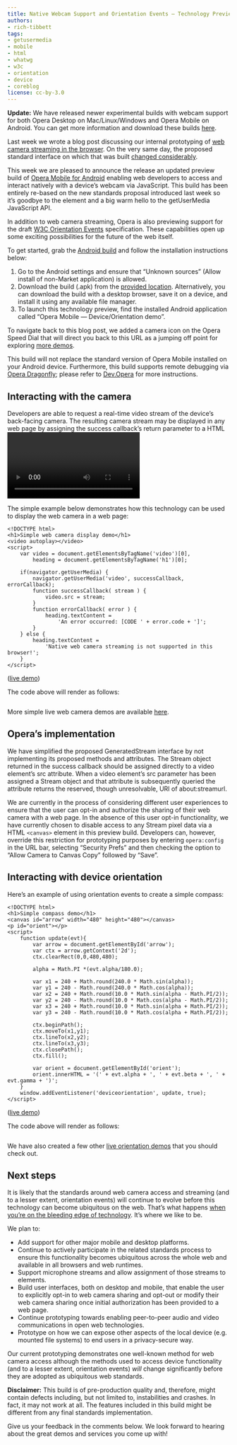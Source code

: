 ```yaml
---
title: Native Webcam Support and Orientation Events — Technology Preview
authors:
- rich-tibbett
tags:
- getusermedia
- mobile
- html
- whatwg
- w3c
- orientation
- device
- coreblog
license: cc-by-3.0
---
```


**Update:** We have released newer experimental builds with webcam support for both Opera Desktop on Mac/Linux/Windows and Opera Mobile on Android. You can get more information and download these builds [here][1].

Last week we wrote a blog post discussing our internal prototyping of [web camera streaming in the browser][2]. On the very same day, the proposed standard interface on which that was built [changed considerably][3].

This week we are pleased to announce the release an updated preview build of [Opera Mobile for Android][4] enabling web developers to access and interact natively with a device’s webcam via JavaScript. This build has been entirely re-based on the new standards proposal introduced last week so it’s goodbye to the <device> element and a big warm hello to the getUserMedia JavaScript API.

[1]: https://dev.opera.com/articles/view/labs-more-fun-using-the-web-with-getusermedia-and-native-pages/
[2]: http://my.opera.com/core/blog/2011/03/14/web-meet-device
[3]: http://html5.org/tools/web-apps-tracker?from=5944&to=5945
[4]: http://www.opera.com/mobile/

In addition to web camera streaming, Opera is also previewing support for the draft [W3C Orientation Events][5] specification. These capabilities open up some exciting possibilities for the future of the web itself.

[5]: http://dev.w3.org/geo/api/spec-source-orientation.html

To get started, grab the [Android build][6] and follow the installation instructions below:

[6]: http://people.opera.com/richt/release/build/Opera_Mobile_11_LABS_device_orientation_preview_20110323.apk

1. Go to the Android settings and ensure that “Unknown sources” (Allow install of non-Market application) is allowed.
2. Download the build (.apk) from the [provided location][7]. Alternatively, you can download the build with a desktop browser, save it on a device, and install it using any available file manager.
3. To launch this technology preview, find the installed Android application called “Opera Mobile — Device/Orientation demo”.

[7]: http://people.opera.com/richt/release/build/Opera_Mobile_11_LABS_device_orientation_preview_20110323.apk

To navigate back to this blog post, we added a camera icon on the Opera Speed Dial that will direct you back to this URL as a jumping off point for exploring [more demos][8].

[8]: http://people.opera.com/richt/release/demos

This build will not replace the standard version of Opera Mobile installed on your Android device. Furthermore, this build supports remote debugging via [Opera Dragonfly][9]; please refer to [Dev.Opera][10] for more instructions.

[9]: http://www.opera.com/dragonfly/
[10]: https://dev.opera.com/articles/view/remote-debugging-with-opera-dragonfly/

## Interacting with the camera

Developers are able to request a real-time video stream of the device’s back-facing camera. The resulting camera stream may be displayed in any web page by assigning the success callback’s return parameter to a HTML <video> element.

The simple example below demonstrates how this technology can be used to display the web camera in a web page:

	<!DOCTYPE html>
	<h1>Simple web camera display demo</h1>
	<video autoplay></video>
	<script>
		var video = document.getElementsByTagName('video')[0],
			heading = document.getElementsByTagName('h1')[0];

		if(navigator.getUserMedia) {
			navigator.getUserMedia('video', successCallback, errorCallback);
			function successCallback( stream ) {
				video.src = stream;
			}
			function errorCallback( error ) {
				heading.textContent =
					'An error occurred: [CODE ' + error.code + ']';
			}
		} else {
			heading.textContent =
				'Native web camera streaming is not supported in this browser!';
		}
	</script>


([live demo][11])

[11]: http://people.opera.com/richt/release/demos/device

The code above will render as follows:

<figure block="figure">
	<img elem="media" src="{{ page.id }}/coreconcerns-device1.png" alt="">
</figure>

More simple live web camera demos are available [here][13].

[13]: http://people.opera.com/richt/release/demos/device

## Opera’s implementation

We have simplified the proposed GeneratedStream interface by not implementing its proposed methods and attributes. The Stream object returned in the success callback should be assigned directly to a video element’s src attribute. When a video element’s src parameter has been assigned a Stream object and that attribute is subsequently queried the attribute returns the reserved, though unresolvable, URI of about:streamurl.

We are currently in the process of considering different user experiences to ensure that the user can opt-in and authorize the sharing of their web camera with a web page. In the absence of this user opt-in functionality, we have currently chosen to disable access to any Stream pixel data via a HTML `<canvas>` element in this preview build. Developers can, however, override this restriction for prototyping purposes by entering `opera:config` in the URL bar, selecting “Security Prefs” and then checking the option to “Allow Camera to Canvas Copy” followed by “Save”.

## Interacting with device orientation

Here’s an example of using orientation events to create a simple compass:

	<!DOCTYPE html>
	<h1>Simple compass demo</h1>
	<canvas id="arrow" width="480" height="480"></canvas>
	<p id="orient"></p>
	<script>
		function update(evt){
			var arrow = document.getElementById('arrow');
			var ctx = arrow.getContext('2d');
			ctx.clearRect(0,0,480,480);

			alpha = Math.PI *(evt.alpha/180.0);

			var x1 = 240 + Math.round(240.0 * Math.sin(alpha));
			var y1 = 240 - Math.round(240.0 * Math.cos(alpha));
			var x2 = 240 + Math.round(10.0 * Math.sin(alpha - Math.PI/2));
			var y2 = 240 - Math.round(10.0 * Math.cos(alpha - Math.PI/2));
			var x3 = 240 + Math.round(10.0 * Math.sin(alpha + Math.PI/2));
			var y3 = 240 - Math.round(10.0 * Math.cos(alpha + Math.PI/2));

			ctx.beginPath();
			ctx.moveTo(x1,y1);
			ctx.lineTo(x2,y2);
			ctx.lineTo(x3,y3);
			ctx.closePath();
			ctx.fill();

			var orient = document.getElementById('orient');
			orient.innerHTML = '(' + evt.alpha + ', ' + evt.beta + ', ' + evt.gamma + ')';
		}
		window.addEventListener('deviceorientation', update, true);
	</script>

([live demo][14])

[14]: http://people.opera.com/richt/release/demos/orientation/basic/orientation_compass.html

The code above will render as follows:

<figure block="figure">
	<img elem="media" src="{{ page.id }}/coreconcerns-device2.png" alt="">
</figure>

We have also created a few other [live orientation demos][16] that you should check out.

[16]: http://people.opera.com/richt/release/demos/orientation

## Next steps

It is likely that the standards around web camera access and streaming (and to a lesser extent, orientation events) will continue to evolve before this technology can become ubiquitous on the web. That’s what happens [when you’re on the bleeding edge of technology][17]. It’s where we like to be.

[17]: http://my.opera.com/haavard/blog/2011/03/16/scrapped

We plan to:

- Add support for other major mobile and desktop platforms.
- Continue to actively participate in the related standards process to ensure this functionality becomes ubiquitous across the whole web and available in all browsers and web runtimes.
- Support microphone streams and allow assignment of those streams to  elements.
- Build user interfaces, both on desktop and mobile, that enable the user to explicitly opt-in to web camera sharing and opt-out or modify their web camera sharing once initial authorization has been provided to a web page.
- Continue prototyping towards enabling peer-to-peer audio and video communications in open web technologies.
- Prototype on how we can expose other aspects of the local device (e.g. mounted file systems) to end users in a privacy-secure way.

Our current prototyping demonstrates one well-known method for web camera access although the methods used to access device functionality (and to a lesser extent, orientation events) _will_ change significantly before they are adopted as ubiquitous web standards.

**Disclaimer:** This build is of pre-production quality and, therefore, might contain defects including, but not limited to, instabilities and crashes. In fact, it may not work at all. The features included in this build might be different from any final standards implementation.

Give us your feedback in the comments below. We look forward to hearing about the great demos and services you come up with!

